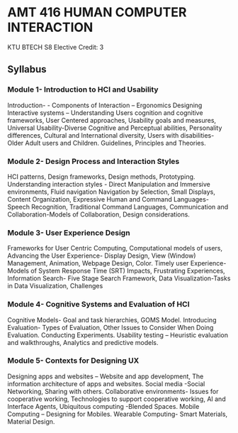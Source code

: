 # AMT 416 HUMAN COMPUTER INTERACTION

KTU BTECH S8 Elective
Credit: 3

## Syllabus

### Module 1- Introduction to HCI and Usability
Introduction- - Components of Interaction – Ergonomics Designing Interactive systems – Understanding Users cognition and cognitive frameworks, User Centered approaches, 
Usability goals and measures, Universal Usability-Diverse Cognitive and Perceptual 
abilities, Personality differences, Cultural and International diversity, Users with 
disabilities- Older Adult users and Children. Guidelines, Principles and Theories. 

### Module 2- Design Process and Interaction Styles
HCI patterns, Design frameworks, Design methods, Prototyping. Understanding 
interaction styles - Direct Manipulation and Immersive environments, Fluid navigation 
Navigation by Selection, Small Displays, Content Organization, Expressive Human and 
Command Languages-Speech Recognition, Traditional Command Languages, 
Communication and Collaboration-Models of Collaboration, Design considerations. 

### Module 3- User Experience Design
Frameworks for User Centric Computing, Computational models of users, Advancing 
the User Experience- Display Design, View (Window) Management, Animation, 
Webpage Design, Color. Timely user Experience-Models of System Response Time 
(SRT) Impacts, Frustrating Experiences, Information Search- Five Stage Search 
Framework, Data Visualization-Tasks in Data Visualization, Challenges 

### Module 4- Cognitive Systems and Evaluation of HCI
Cognitive Models- Goal and task hierarchies, GOMS Model. Introducing Evaluation- 
Types of Evaluation, Other Issues to Consider When Doing Evaluation. Conducting 
Experiments. Usability testing – Heuristic evaluation and walkthroughs, Analytics and 
predictive models.

### Module 5- Contexts for Designing UX
Designing apps and websites – Website and app development, The information 
architecture of apps and websites. Social media -Social Networking, Sharing with 
others. Collaborative environments- Issues for cooperative working, Technologies to 
support cooperative working, AI and Interface Agents, Ubiquitous computing -Blended 
Spaces. Mobile Computing – Designing for Mobiles. Wearable Computing- Smart 
Materials, Material Design. 
